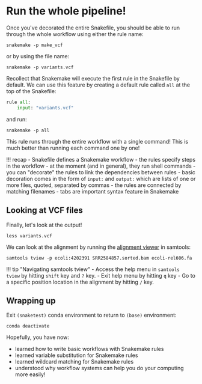 # Run the whole pipeline!

Once you've decorated the entire Snakefile, you should be able to run through the whole workflow using either the rule name:

```
snakemake -p make_vcf
```

or by using the file name:

```
snakemake -p variants.vcf
```

Recollect that Snakemake will execute the first rule in the Snakefile by default. We can use this feature by creating a default rule called `all` at the top of the Snakefile:

```python
rule all:
    input: "variants.vcf"
```
and run:

```
snakemake -p all
```

This rule runs through the entire workflow with a single command! This is much better than running each command one by one!

!!! recap
    - Snakefile defines a Snakemake workflow
    - the rules specify steps in the workflow
    - at the moment (and in general), they run shell commands
    - you can "decorate" the rules to link the dependencies between rules
    - basic decoration comes in the form of `input:` and `output:` which are lists of one or more files, quoted, separated by commas
    - the rules are connected by matching filenames
    - tabs are important syntax feature in Snakemake

## Looking at VCF files

Finally, let's look at the output!

```
less variants.vcf
```

We can look at the alignment by running the [alignment viewer](http://samtools.sourceforge.net/tview.shtml) in samtools:
```
samtools tview -p ecoli:4202391 SRR2584857.sorted.bam ecoli-rel606.fa
```

!!! tip "Navigating samtools tview"
    - Access the help menu in `samtools tview` by hitting `shift` key and `?` key.
    - Exit help menu by hitting `q` key
    - Go to a specific position location in the alignment by hitting `/` key.

## Wrapping up

Exit `(snaketest)` conda environment to return to `(base)` environment:

```
conda deactivate
```

Hopefully, you have now:

- learned how to write basic workflows with Snakemake rules
- learned variable substitution for Snakemake rules
- learned wildcard matching for Snakemake rules
- understood why workflow systems can help you do your computing more easily!
